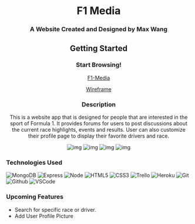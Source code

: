 <div id="description" align="center">

# F1 Media

### A Website Created and Designed by Max Wang

## Getting Started

### Start Browsing!
[F1-Media](https://f1-media-app.herokuapp.com/)

[Wireframe](https://trello.com/b/gxSbIyIe/f1-webapp)

### Description

This is a website app that is designed for people that are interested in 
the sport of Formula 1. It provides forums for users to post discussions 
about the current race highlights, events and results. User can also 
customize their profile page to display their favorite drivers and race.


![img](https://i.imgur.com/Lyv0HoH.jpg)
![img](https://i.imgur.com/qzNqp0c.png)
![img](https://i.imgur.com/xiqXlei.png)
![img](https://i.imgur.com/mv0Ktqy.png)
</div>


### Technologies Used

![MongoDB](https://img.shields.io/badge/-MongoDB-05122A?style=flat&logo=mongodb)
![Express](https://img.shields.io/badge/-Express-05122A?style=flat&logo=express)
![Node](https://img.shields.io/badge/-Node.js-05122A?style=flat&logo=node.js)
![HTML5](https://img.shields.io/badge/-HTML5-05122A?style=flat&logo=html5)
![CSS3](https://img.shields.io/badge/-CSS-05122A?style=flat&logo=css3)
![Trello](https://img.shields.io/badge/-Trello-05122A?style=flat&logo=trello)
![Heroku](https://img.shields.io/badge/-Heroku-05122A?style=flat&logo=heroku)
![Git](https://img.shields.io/badge/-Git-05122A?style=flat&logo=git)
![Github](https://img.shields.io/badge/-GitHub-05122A?style=flat&logo=github)
![VSCode](https://img.shields.io/badge/-VS_Code-05122A?style=flat&logo=visualstudio)


### Upcoming Features
* Search for specific race or driver.
* Add User Profile Picture